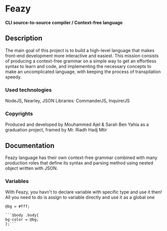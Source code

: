 # Feazy
**CLI source-to-source compiler / Context-free language**

## Description
The main goal of this project is to build a high-level language that makes front-end development more interactive and easiest. This mission consists of producing a context-free grammar on a simple way to get an effortless syntax to learn and code, and implementing the necessary concepts to make an uncomplicated language, with keeping the process of transpilation speedy. 

### Used technologies
NodeJS, Nearley, JSON
Libraries: CommanderJS, InquirerJS

### Copyrights
Produced and developed by Mouhammed Ajel & Sarah Ben Yahia as a graduation project, framed by Mr. Riadh Hadj Mtir

## Documentation
Feazy language has their own context-free grammar combined with many production roles that define its syntax and parsing method using nested object written with JSON.

### Variables
With Feazy, you havn't to declare variable with specific type and use it then! All you need to do is assign to variable directly and use it as a global one
```@variable = value; 
@bg = #fff;

```$body .body{
bg-color = @bg;
};```
